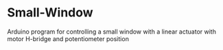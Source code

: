 # Small-Window
Arduino program for controlling a small window with a linear actuator with motor H-bridge and potentiometer position
